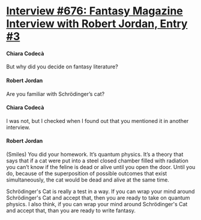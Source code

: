 # [Interview #676: Fantasy Magazine Interview with Robert Jordan, Entry #3](https://www.theoryland.com/intvmain.php?i=676#3)

#### Chiara Codecà

But why did you decide on fantasy literature?

#### Robert Jordan

Are you familiar with Schrödinger’s cat?

#### Chiara Codecà

I was not, but I checked when I found out that you mentioned it in another interview.

#### Robert Jordan

(Smiles) You did your homework. It’s quantum physics. It’s a theory that says that if a cat were put into a steel closed chamber filled with radiation you can’t know if the feline is dead or alive until you open the door. Until you do, because of the superposition of possible outcomes that exist simultaneously, the cat would be dead and alive at the same time.

Schrödinger's Cat is really a test in a way. If you can wrap your mind around Schrödinger's Cat and accept that, then you are ready to take on quantum physics. I also think, if you can wrap your mind around Schrödinger's Cat and accept that, than you are ready to write fantasy.

